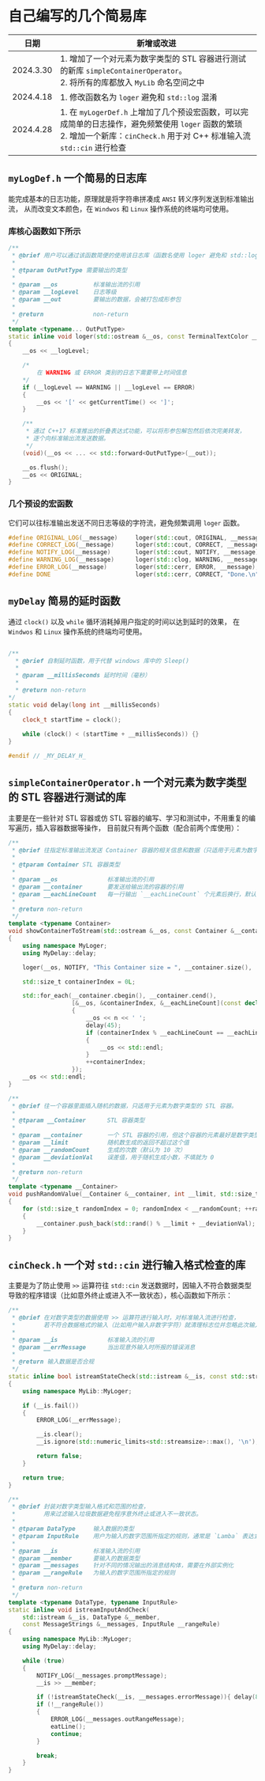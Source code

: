 # 自己编写的几个简易库

|日期|新增或改进|
|---|---|
|2024.3.30|1. 增加了一个对元素为数字类型的 STL 容器进行测试的新库 `simpleContainerOperator`。<br> 2. 将所有的库都放入 `MyLib` 命名空间之中|
|2024.4.18|1. 修改函数名为 `loger` 避免和 `std::log` 混淆|
|2024.4.28|1. 在 `myLogerDef.h` 上增加了几个预设宏函数，可以完成简单的日志操作，避免频繁使用 `loger` 函数的繁琐 <br> 2. 增加一个新库：`cinCheck.h` 用于对 C++ 标准输入流 `std::cin` 进行检查|

## `myLogDef.h` 一个简易的日志库

能完成基本的日志功能，原理就是将字符串拼凑成 `ANSI` 转义序列发送到标准输出流，
从而改变文本颜色，在 `Windwos` 和 `Linux` 操作系统的终端均可使用。

### 库核心函数如下所示

```C++
/**
 * @brief 用户可以通过该函数简便的使用该日志库（函数名使用 loger 避免和 std::log 混淆）
 *
 * @tparam OutPutType 需要输出的类型
 *
 * @param __os          标准输出流的引用
 * @param __logLevel    日志等级
 * @param __out         要输出的数据，会被打包成形参包
 *
 * @return              non-return
 */
template <typename... OutPutType>
static inline void loger(std::ostream &__os, const TerminalTextColor __logLevel, OutPutType... __out)
{
    __os << __logLevel;

    /*
        在 WARNING 或 ERROR 类别的日志下需要带上时间信息
    */
    if (__logLevel == WARNING || __logLevel == ERROR)
    {
        __os << '[' << getCurrentTime() << ']';
    }

    /**
     * 通过 C++17 标准推出的折叠表达式功能，可以将形参包解包然后依次完美转发，
     * 逐个向标准输出流发送数据。
     */
    (void)(__os << ... << std::forward<OutPutType>(__out));

    __os.flush();
    __os << ORIGINAL;
}
```

### 几个预设的宏函数

它们可以往标准输出发送不同日志等级的字符流，避免频繁调用 `loger` 函数。

```C++
#define ORIGINAL_LOG(__message)     loger(std::cout, ORIGINAL, __message);
#define CORRECT_LOG(__message)      loger(std::cout, CORRECT, __message);
#define NOTIFY_LOG(__message)       loger(std::cout, NOTIFY, __message);
#define WARNING_LOG(__message)      loger(std::clog, WARNING, __message);
#define ERROR_LOG(__message)        loger(std::cerr, ERROR, __message);
#define DONE                        loger(std::cerr, CORRECT, "Done.\n");
```

## `myDelay` 简易的延时函数

通过 `clock()` 以及 `while` 循环消耗掉用户指定的时间以达到延时的效果，
在 `Windwos` 和 `Linux` 操作系统的终端均可使用。

```C++

/**
  * @brief 自制延时函数，用于代替 windows 库中的 Sleep()
  * 
  * @param __millisSeconds 延时时间（毫秒）
  * 
  * @return non-return
*/
static void delay(long int __millisSeconds)
{
    clock_t startTime = clock();
    
    while (clock() < (startTime + __millisSeconds)) {}
}

#endif // _MY_DELAY_H_
```

## `simpleContainerOperator.h` 一个对元素为数字类型的 STL 容器进行测试的库

主要是在一些针对 STL 容器或仿 STL 容器的编写、学习和测试中，不用重复的编写遍历，插入容器数据等操作，
目前就只有两个函数（配合前两个库使用）：

```C++
/**
 * @brief 往指定标准输出流发送 Container 容器的相关信息和数据（只适用于元素为数字类型的 STL 容器）。
 *
 * @tparam Container STL 容器类型
 *
 * @param __os              标准输出流的引用
 * @param __container       要发送给输出流的容器的引用
 * @param __eachLineCount   每一行输出 `__eachLineCount` 个元素后换行，默认为 5
 *
 * @return non-return
 */
template <typename Container>
void showContainerToStream(std::ostream &__os, const Container &__container, std::size_t __eachLineCount = 5)
{
    using namespace MyLoger;
    using MyDelay::delay;

    loger(__os, NOTIFY, "This Container size = ", __container.size(), '\n');

    std::size_t containerIndex = 0L;

    std::for_each(__container.cbegin(), __container.cend(),
                  [&__os, &containerIndex, &__eachLineCount](const decltype((*__container.cbegin())) &n)
                  {
                      __os << n << ' ';
                      delay(45);
                      if (containerIndex % __eachLineCount == __eachLineCount - 1)
                      {
                          __os << std::endl;
                      }
                      ++containerIndex;
                  });
    __os << std::endl;
}

/**
 * @brief 往一个容器里面插入随机的数据，只适用于元素为数字类型的 STL 容器。
 *
 * @tparam __Container      STL 容器类型
 *
 * @param __container       一个 STL 容器的引用，但这个容器的元素最好是数字类型
 * @param __limit           随机数生成的返回不超过这个值
 * @param __randomCount     生成的次数（默认为 10 次）
 * @param __deviationVal    误差值，用于随机生成小数，不填就为 0
 *
 * @return non-return
 */
template <typename __Container>
void pushRandomValue(__Container &__container, int __limit, std::size_t __randomCount = 10, double __deviationVal = 0.0)
{
    for (std::size_t randomIndex = 0; randomIndex < __randomCount; ++randomIndex)
    {
        __container.push_back(std::rand() % __limit + __deviationVal);
    }
}
```

## `cinCheck.h` 一个对 `std::cin` 进行输入格式检查的库

主要是为了防止使用 `>>` 运算符往 `std::cin` 发送数据时，因输入不符合数据类型导致的程序错误（比如意外终止或进入不一致状态），核心函数如下所示：

```C++
/**
 * @brief 在对数字类型的数据使用 >> 运算符进行输入时，对标准输入流进行检查，
 *        若不符合数据格式的输入（比如用户输入非数字字符）就清理标志位并忽略此次输入。
 *
 * @param __is              标准输入流的引用
 * @param __errMessage      当出现意外输入时所报的错误消息
 *
 * @return 输入数据是否合规
 */
static inline bool istreamStateCheck(std::istream &__is, const std::string &__errMessage)
{
    using namespace MyLib::MyLoger;

    if (__is.fail())
    {
        ERROR_LOG(__errMessage);

        __is.clear();
        __is.ignore(std::numeric_limits<std::streamsize>::max(), '\n');

        return false;
    }

    return true;
}

/**
 * @brief 封装对数字类型输入格式和范围的检查，
 *        用来过滤输入垃圾数据避免程序意外终止或进入不一致状态。
 *
 * @tparam DataType     输入数据的类型
 * @tparam InputRule    用户为输入的数字范围所指定的规则，通常是 `Lamba` 表达式
 *
 * @param __is          标准输入流的引用
 * @param __member      要输入的数据类型
 * @param __messages    针对不同的情况输出的消息结构体，需要在外部实例化
 * @param __rangeRule   为输入的数字范围所指定的规则
 *
 * @return non-return
 */
template <typename DataType, typename InputRule>
static inline void istreamInputAndCheck(
    std::istream &__is, DataType &__member,
    const MessageStrings &__messages, InputRule __rangeRule)
{
    using namespace MyLib::MyLoger;
    using MyDelay::delay;

    while (true)
    {
        NOTIFY_LOG(__messages.promptMessage);
        __is >> __member;

        if (!istreamStateCheck(__is, __messages.errorMessage)){ delay(800); continue; }
        if (!__rangeRule())
        {
            ERROR_LOG(__messages.outRangeMessage);
            eatLine();
            continue;
        }

        break;
    }
}
```
